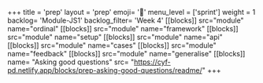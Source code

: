 +++
title = 'prep'
layout = 'prep'
emoji= '📝'
menu_level = ['sprint']
weight = 1
backlog= 'Module-JS1'
backlog_filter= 'Week 4'
[[blocks]]
src="module"
name="ordinal"
[[blocks]]
src="module"
name="framework"
[[blocks]]
src="module"
name="setup"
[[blocks]]
src="module"
name="api"
[[blocks]]
src="module"
name="cases"
[[blocks]]
src="module"
name="feedback"
[[blocks]]
src="module"
name="generalise"
[[blocks]]
name= "Asking good questions"
src= "https://cyf-pd.netlify.app/blocks/prep-asking-good-questions/readme/"
+++
